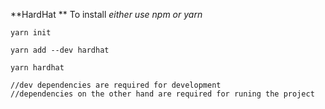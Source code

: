 **HardHat
**
To install
*either use npm or yarn*

```
yarn init

yarn add --dev hardhat 

yarn hardhat

//dev dependencies are required for development
//dependencies on the other hand are required for runing the project

```


